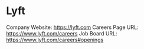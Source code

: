 # Lyft

Company Website: https://lyft.com
Careers Page URL: https://www.lyft.com/careers
Job Board URL: https://www.lyft.com/careers#openings